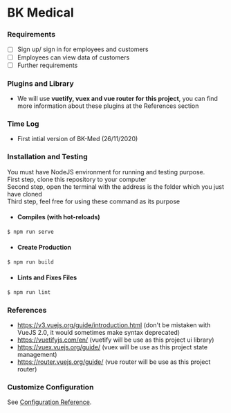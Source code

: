# BK Medical
### Requirements
- [ ] Sign up/ sign in for employees and customers
- [ ] Employees can view data of customers
- [ ] Further requirements
### Plugins and Library  
- We will use **vuetify, vuex and vue router for this project**, you can find more information about these plugins at the References section
### Time Log
- First intial version of BK-Med (26/11/2020)

### Installation and Testing 
You must have NodeJS environment for running and testing purpose. \
First step, clone this repository to your computer \
Second step, open the terminal with the address is the folder which you just have cloned \
Third step, feel free for using these command as its purpose
- #### Compiles (with hot-reloads)
```sh
$ npm run serve
```

- #### Create Production
```sh
$ npm run build
```

- #### Lints and Fixes Files
```sh
$ npm run lint
```
### References 
- https://v3.vuejs.org/guide/introduction.html (don't be mistaken with VueJS 2.0, it would sometimes make syntax deprecated)
- https://vuetifyjs.com/en/ (vuetify will be use as this project ui library) 
- https://vuex.vuejs.org/guide/ (vuex will be use as this project state management)
- https://router.vuejs.org/guide/ (vue router will be use as this project router) 

### Customize Configuration
See [Configuration Reference](https://cli.vuejs.org/config/).
